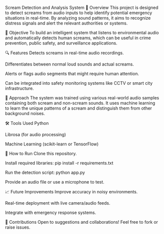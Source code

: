 Scream Detection and Analysis System
🚨 Overview
This project is designed to detect screams from audio inputs to help identify potential emergency situations in real-time. By analyzing sound patterns, it aims to recognize distress signals and alert the relevant authorities or systems.

🎯 Objective
To build an intelligent system that listens to environmental audio and automatically detects human screams, which can be useful in crime prevention, public safety, and surveillance applications.

🔍 Features
Detects screams in real-time audio recordings.

Differentiates between normal loud sounds and actual screams.

Alerts or flags audio segments that might require human attention.

Can be integrated into safety monitoring systems like CCTV or smart city infrastructure.

🧠 Approach
The system was trained using various real-world audio samples containing both scream and non-scream sounds. It uses machine learning to learn the unique patterns of a scream and distinguish them from other background noises.

🛠 Tools Used
Python

Librosa (for audio processing)

Machine Learning (scikit-learn or TensorFlow)

🚀 How to Run
Clone this repository.

Install required libraries: pip install -r requirements.txt

Run the detection script: python app.py

Provide an audio file or use a microphone to test.

📈 Future Improvements
Improve accuracy in noisy environments.

Real-time deployment with live camera/audio feeds.

Integrate with emergency response systems.

🙌 Contributions
Open to suggestions and collaborations! Feel free to fork or raise issues.
